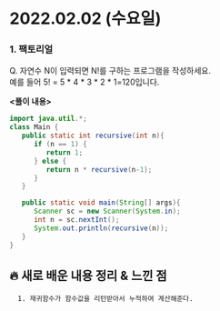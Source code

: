 # 2022.02.02 (수요일)
### **1. 팩토리얼**

Q. 자연수 N이 입력되면 N!를 구하는 프로그램을 작성하세요.   
   예를 들어 5! = 5 * 4 * 3 * 2 * 1=120입니다.


**<풀이 내용>**
```java
import java.util.*;
class Main {
   public static int recursive(int n){
      if (n == 1) {
         return 1;
      } else {
         return n * recursive(n-1);
      }
   }

   public static void main(String[] args){
      Scanner sc = new Scanner(System.in);
      int n = sc.nextInt();
      System.out.println(recursive(n));
   }
}
```

##  **🔥 새로 배운 내용 정리 & 느낀 점**

      1. 재귀함수가 함수값을 리턴받아서 누적하여 계산해준다.